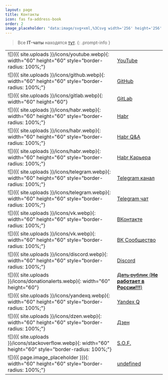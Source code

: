 ```yaml
---
layout: page
title: Контакты
icon: fas fa-address-book
order: 2
image_placeholder: "data:image/svg+xml,%3Csvg width='256' height='256' xmlns='http://www.w3.org/2000/svg'%3E%3Cg id='Layer_1'%3E%3Ctitle%3ELayer 1%3C/title%3E%3Crect stroke-width='0' id='svg_2' height='256' width='256' y='0' x='0' stroke='%23000' fill='%23919191'/%3E%3C/g%3E%3C/svg%3E"
---
```


> Все **IT-чаты** находятся [тут](https://github.com/SeryiBaran/tg-it-chats).
{: .prompt-info }

|                                                                                                         |                                                                                                                                        |
| ------------------------------------------------------------------------------------------------------- | -------------------------------------------------------------------------------------------------------------------------------------- |
| ![]({{ site.uploads }}/icons/youtube.webp){: width="60" height="60" style="border-radius: 100%;"}       | [YouTube](https://youtube.com/@ivanchai)                                                                    |
| ![]({{ site.uploads }}/icons/github.webp){: width="60" height="60" style="border-radius: 100%;"}        | [GitHub](https://github.com/SeryiBaran)                                                                                                |
| ![]({{ site.uploads }}/icons/gitlab.webp){: width="60" height="60"}                                     | [GitLab](https://gitlab.com/SeryiBaran) <!-- Без style="border-radius: 100%;" -->                                                      |
| ![]({{ site.uploads }}/icons/habr.webp){: width="60" height="60" style="border-radius: 100%;"}          | [Habr](https://habr.com/ru/users/SeryiBaran6)                                                                                          |
| ![]({{ site.uploads }}/icons/habr.webp){: width="60" height="60" style="border-radius: 100%;"}          | [Habr Q&A](https://qna.habr.com/user/SeryiBaran6)                                                                                      |
| ![]({{ site.uploads }}/icons/habr.webp){: width="60" height="60" style="border-radius: 100%;"}          | [Habr Карьера](https://career.habr.com/seryibaran6)                                                                                    |
| ![]({{ site.uploads }}/icons/telegram.webp){: width="60" height="60" style="border-radius: 100%;"}      | [Telegram канал](https://t.me/ivanchaigroop)                                                                                           |
| ![]({{ site.uploads }}/icons/telegram.webp){: width="60" height="60" style="border-radius: 100%;"}      | [Telegram чат](https://t.me/ivanchaitalk)                                                                                              |
| ![]({{ site.uploads }}/icons/vk.webp){: width="60" height="60" style="border-radius: 100%;"}            | [ВКонтакте](https://vk.com/ivanchai6)                                                                                                  |
| ![]({{ site.uploads }}/icons/vk.webp){: width="60" height="60" style="border-radius: 100%;"}            | [ВК Сообщество](https://vk.com/ivanchaismeh)                                                                                           |
| ![]({{ site.uploads }}/icons/discord.webp){: width="60" height="60" style="border-radius: 100%;"}       | [Discord](https://discord.gg/3zvBzgaw2P)                                                                                               |
| ![]({{ site.uploads }}/icons/donationalerts.webp){: width="60" height="60"}                             | [~~Дать рублик~~ (**Не работает в России!!!**)](https://www.donationalerts.com/r/seryibaran) <!-- Без style="border-radius: 100%;" --> |
| ![]({{ site.uploads }}/icons/yandexq.webp){: width="60" height="60" style="border-radius: 100%;"}       | [Yandex Q](https://yandex.ru/q/profile/y6dm92f22mkqh04h3v4b1rv6er/)                                                                    |
| ![]({{ site.uploads }}/icons/dzen.webp){: width="60" height="60" style="border-radius: 100%;"}          | [Дзен](https://dzen.ru/seryibaran)                                                                                                     |
| ![]({{ site.uploads }}/icons/stackoverflow.webp){: width="60" height="60" style="border-radius: 100%;"} | [S.O.F.](https://ru.stackoverflow.com/users/418945/seryibananan)                                                                       |
| ![]({{ page.image_placeholder }}){: width="60" height="60" style="border-radius: 100%;"}                | [undefined](https://t.me/+XpDWVl2pW8xhZDAy/)                                                                                           |
